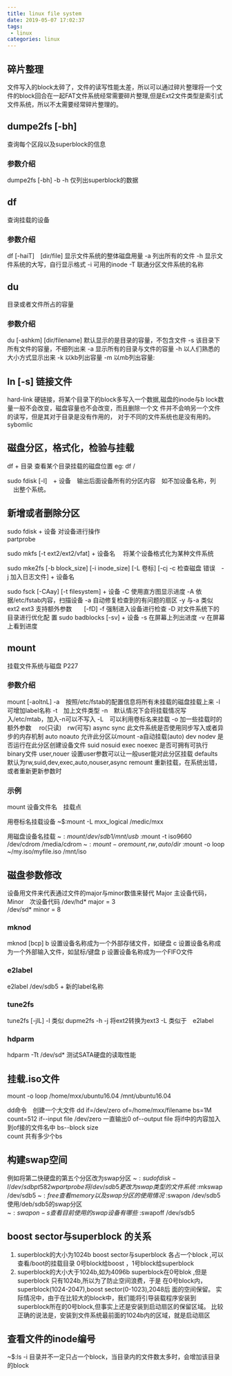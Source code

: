 ```yaml
---
title: linux file system
date: 2019-05-07 17:02:37
tags:
 - linux
categories: linux
---
```


## 碎片整理
文件写入的block太碎了，文件的读写性能太差，所以可以通过碎片整理将一个文件的block回合在一起FAT文件系统经常需要碎片整理,但是Ext2文件类型是索引式文件系统，所以不太需要经常碎片整理的。

## dumpe2fs [-bh]	
查询每个区段以及superblock的信息
### 参数介绍
dumpe2fs [-bh]
    -b
    -h 仅列出superblock的数据

## df 
查询挂载的设备
### 参数介绍
df [-haiT]　[dir/file]	显示文件系统的整体磁盘用量
    -a 列出所有的文件
    -h 显示文件系统的大写，自行显示格式
    -i 可用的inode
    -T 联通分区文件系统的名称

## du 
目录或者文件所占的容量
### 参数介绍
du [-ashkm] [dir/filename] 默认显示的是目录的容量，不包含文件
    -s 该目录下所有文件的容量，不细列出来
    -a 显示所有的目录与文件的容量
    -h 以人们熟悉的大小方式显示出来
    -k 以kb列出容量
    -m 以mb列出容量:

## ln [-s] 链接文件
hard-link	硬链接，将某个目录下的block多写入一个数据,磁盘的inode与b			lock数量一般不会改变，磁盘容量也不会改变，而且删除一个文			件并不会响另一个文件的读写，但是其对于目录是没有作用的，			对于不同的文件系统也是没有用的。  
sybomlic	

## 磁盘分区，格式化，检验与挂载
df + 目录  查看某个目录挂载的磁盘位置
eg: df /

sudo fdisk [-l]　+ 设备　输出后面设备所有的分区内容　如不加设备名称，列					　出整个系统。

## 新增或者删除分区
sudo fdisk + 设备   对设备进行操作  
partprobe


sudo mkfs [-t ext2/ext2/vfat] + 设备名　 将某个设备格式化为某种文件系统

sudo mke2fs [-b block_size] [-i inode_size]  [-L 卷标] [-cj -c 检查磁盘				错误　-j 加入日志文件] + 设备名

sudo fsck [-CAay] [-t filesystem] + 设备
    -C  使用直方图显示进度
    -A  依据/etc/fstab内容，扫描设备
    -a  自动修复检查到的有问题的扇区
    -y  与-a 类似
    ext2 ext3 支持额外参数　　[-fD] -f 强制进入设备进行检查
				-D 对文件系统下的目录进行优化配								置
sudo badblocks [-sv] + 设备  -s 在屏幕上列出进度 -v 在屏幕上看到进度

## mount
挂载文件系统与磁盘 P227
### 参数介绍
mount [-aoltnL] 
    -a　按照/etc/fstab的配置信息将所有未挂载的磁盘挂载上来
    -l　可增加label名称
    -t　加上文件类型
    -n　默认情况下会将挂载情况写入/etc/mtab，加入-n可以不写入
    -L　可以利用卷标名来挂载
    -o 加一些挂载时的额外参数　
        ro(只读)　rw(可写)
        async sync 此文件系统是否使用同步写入或者异步的内存机制
        auto noauto 允许此分区以mount -a自动挂载(auto)
        dev nodev 是否运行在此分区创建设备文件
        suid nosuid 
        exec noexec 是否可拥有可执行binary文件
        user,nouer 设置user参数可以让一般user能对此分区挂载
        defaults　默认为rw,suid,dev,exec,auto,nouser,async
        remount 重新挂载，在系统出错，或者重新更新参数时

### 示例
mount 设备文件名　挂载点
        
用卷标名挂载设备
~$:mount -L mxx_logical /medic/mxx	

用磁盘设备名挂载
~$:mount /dev/sdb1 /mnt/usb
~$:mount -t iso9660 /dev/cdrom /media/cdrom
~$:mount -o remount,rw,auto /dir
~$:mount -o loop ~/my.iso/myfile.iso /mnt/iso

## 磁盘参数修改
设备用文件来代表通过文件的major与minor数值来替代 
Major 主设备代码，Minor　次设备代码
/dev/hd\*  major = 3				
/dev/sd\*  minor = 8	

### mknod
mknod [bcp]
    b   设置设备名称成为一个外部存储文件，如硬盘 
    c   设置设备名称成为一个外部输入文件，如鼠标/键盘
    p   设置设备名称成为一个FIFO文件

### e2label
e2label /dev/sdb5 + 新的label名称

### tune2fs
tune2fs [-jlL]
    -l  类似 dupme2fs -h 
    -j  将ext2转换为ext3
    -L  类似于　e2label 

### hdparm
hdparm -Tt /dev/sd\*  测试SATA硬盘的读取性能

## 挂载.iso文件
mount -o loop /home/mxx/ubuntu16.04 /mnt/ubuntu16.04

dd命令　创建一个大文件 
dd if=/dev/zero of=/home/mxx/filename bs=1M count=512
    if--input file	/dev/zero 一直输出0
    of--output file	将if中的内容加入到of接的文件名中
    bs--block size	
    count	共有多少个bs

## 构建swap空间
例如将第二快硬盘的第五个分区改为swap分区
~$:sudo fdisk -l /dev/sdb
    p
    t 5
    82
    w
    partprobe
将/dev/sdb5更改为swap类型的文件系统
~$:mkswap /dev/sdb5
~$:free 查看memory以及swap分区的使用情况
~$:swapon /dev/sdb5 使用/deb/sdb5的swap分区	
~$:swapon -s 查看目前使用的swap设备有哪些
~$:swapoff /dev/sdb5

## boost sector与superblock 的关系
1. superblock的大小为1024b
boost sector与superblock 各占一个block ,可以查看/boot的挂载目录
0号block给boost ，1号block给superblock
2. superblock的大小大于1024b,如为4096b
superblock在0号blok ,但是superblock 只有1024b,所以为了防止空间浪费，于是		在0号block内，superblock(1024-2047),boost sector(0-1023),2048后			面的空间保留。
实际情况中，由于在比较大的block中，我们能将引导装载程序安装到superblock所在的0号block,但事实上还是安装到启动扇区的保留区域。
比较正确的说法是，安装到文件系统最前面的1024b内的区域，就是启动扇区

## 查看文件的inode编号
~$:ls -i 
目录并不一定只占一个block，当目录内的文件数太多时，会增加该目录的block
